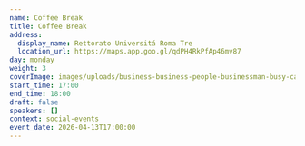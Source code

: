 ```yaml
---
name: Coffee Break
title: Coffee Break
address:
  display_name: Rettorato Universitá Roma Tre
  location_url: https://maps.app.goo.gl/qdPH4RkPfAp46mv87
day: monday
weight: 3
coverImage: images/uploads/business-business-people-businessman-busy-cafe-coffee-1433385-pxhere.com.webp
start_time: 17:00
end_time: 18:00
draft: false
speakers: []
context: social-events
event_date: 2026-04-13T17:00:00
---
```

